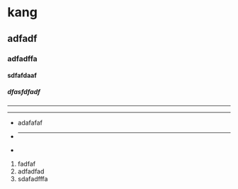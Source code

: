 # kang
## adfadf
### adfadffa
#### sdfafdaaf
##### dfasfdfadf
---
---
* adafafaf
* ---
* 
1. fadfaf
2. adfadfad
3. sdafadfffa
